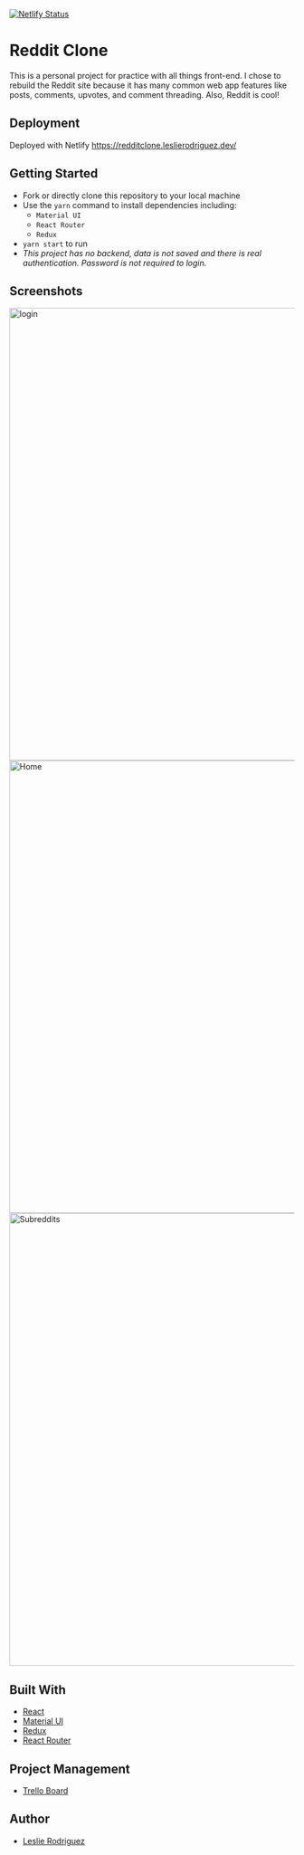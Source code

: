 [![Netlify Status](https://api.netlify.com/api/v1/badges/ee655f24-2c41-4f24-b304-73c4083a0954/deploy-status)](https://app.netlify.com/sites/lesliesredditclone/deploys)

# Reddit Clone
This is a personal project for practice with all things front-end. I chose to rebuild the Reddit site because it has many common web app features like posts, comments, upvotes, and comment threading. Also, Reddit is cool!

## Deployment
Deployed with Netlify
https://redditclone.leslierodriguez.dev/
## Getting Started

- Fork or directly clone this repository to your local machine
- Use the `yarn` command to install dependencies including:
  - `Material UI`
  - `React Router`
  - `Redux`
- `yarn start` to run
- *This project has no backend, data is not saved and there is real authentication. Password is not required to login.*

## Screenshots
<img src="https://github.com/rleslie1015/reddit-clone/blob/master/src/assets/login.png" alt='login' width=800 />
<img src="https://github.com/rleslie1015/reddit-clone/blob/master/src/assets/home.png" alt='Home' width=800 />
<img src="https://github.com/rleslie1015/reddit-clone/blob/master/src/assets/comments.png" alt='Subreddits' width=800 />

## Built With

- [React](https://reactjs.org/)
- [Material UI](https://material-ui.com/)
- [Redux](https://redux.js.org/)
- [React Router](https://reacttraining.com/react-router/)

## Project Management

- [Trello Board](https://trello.com/b/inXZ11aU/reddit-clone)

## Author

- [Leslie Rodriguez](https://github.com/rleslie1015)
